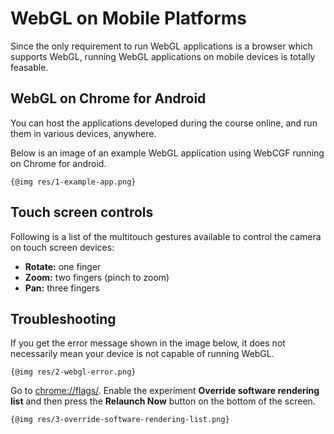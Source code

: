 # WebGL on Mobile Platforms

Since the only requirement to run WebGL applications is a browser which supports WebGL, running WebGL applications on mobile devices is totally feasable.

## WebGL on Chrome for Android

You can host the applications developed during the course online, and run them in various devices, anywhere.

Below is an image of an example WebGL application using WebCGF running on Chrome for android.

	{@img res/1-example-app.png}

## Touch screen controls

Following is a list of the multitouch gestures available to control the camera on touch screen devices:

- **Rotate:** one finger
- **Zoom:** two fingers (pinch to zoom)
- **Pan:** three fingers

## Troubleshooting

If you get the error message shown in the image below, it does not necessarily mean your device is not capable of running WebGL.

	{@img res/2-webgl-error.png}

Go to [chrome://flags/](chrome://flags/). Enable the experiment **Override software rendering list** and then press the **Relaunch Now** button on the bottom of the screen.

	{@img res/3-override-software-rendering-list.png}
